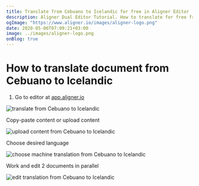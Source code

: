 ```yaml
---
title: Translate from Cebuano to Icelandic for free in Aligner Editor
description: Aligner Dual Editor Tutorial. How to translate for free from Cebuano to Icelandic. Aligner is multilingual document management platform. 
ogImage: "https://www.aligner.io/images/aligner-logo.png"
date: 2020-05-06T07:09:21+03:00
image: ../images/aligner-logo.png
onBlog: true
---
```


# How to translate document from Cebuano to Icelandic

1. Go to editor at [app.aligner.io](https://app.aligner.io "Aligner App web page")

![translate from Cebuano to Icelandic](../aligner-blank-editor.png "translate from Cebuano to Icelandic")

Copy-paste content or upload content

![upload content from Cebuano to Icelandic](../aligner-uploaded-document.png "upload content from Cebuano to Icelandic")

Choose desired language

![choose machine translation from Cebuano to Icelandic](../aligner-language-dropdown.png "choose machine translation from Cebuano to Icelandic")

Work and edit 2 documents in parallel

![edit translation from Cebuano to Icelandic](../aligner-double-sitded-editor.png "edit translation from Cebuano to Icelandic")

